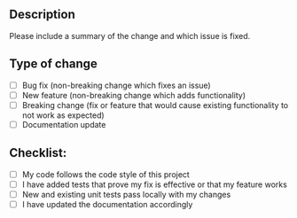 ## Description
Please include a summary of the change and which issue is fixed.

## Type of change
- [ ] Bug fix (non-breaking change which fixes an issue)
- [ ] New feature (non-breaking change which adds functionality)
- [ ] Breaking change (fix or feature that would cause existing functionality to not work as expected)
- [ ] Documentation update

## Checklist:
- [ ] My code follows the code style of this project
- [ ] I have added tests that prove my fix is effective or that my feature works
- [ ] New and existing unit tests pass locally with my changes
- [ ] I have updated the documentation accordingly